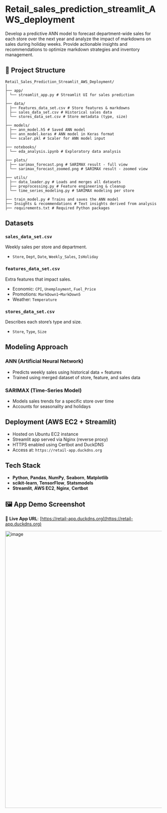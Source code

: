 # Retail_sales_prediction_streamlit_AWS_deployment
Develop a predictive ANN model to forecast department-wide sales for each store over the next year and analyze the impact of markdowns on sales during holiday weeks. Provide actionable insights and recommendations to optimize markdown strategies and inventory management.

## 📁 Project Structure
```
Retail_Sales_Prediction_Streamlit_AWS_Deployment/
│
├── app/
│ └── streamlit_app.py # Streamlit UI for sales prediction
│
├── data/
│ ├── Features_data_set.csv # Store features & markdowns
│ ├── sales_data_set.csv # Historical sales data
│ └── stores_data_set.csv # Store metadata (type, size)
│
├── models/
│ ├── ann_model.h5 # Saved ANN model
│ ├── ann_model.keras # ANN model in Keras format
│ └── scaler.pkl # Scaler for ANN model input
│
├── notebooks/
│ └── eda_analysis.ipynb # Exploratory data analysis
│
├── plots/
│ ├── sarimax_forecast.png # SARIMAX result - full view
│ └── sarimax_forecast_zoomed.png # SARIMAX result - zoomed view
│
├── utils/
│ ├── data_loader.py # Loads and merges all datasets
│ ├── preprocessing.py # Feature engineering & cleanup
│ └── time_series_modeling.py # SARIMAX modeling per store
│
├── train_model.py # Trains and saves the ANN model
├── Insights & recommendations # Text insights derived from analysis
├── requirements.txt # Required Python packages
```
## Datasets

### `sales_data_set.csv`
Weekly sales per store and department.  
- `Store`, `Dept`, `Date`, `Weekly_Sales`, `IsHoliday`

### `features_data_set.csv`
Extra features that impact sales.  
- Economic: `CPI`, `Unemployment`, `Fuel_Price`  
- Promotions: `MarkDown1`–`MarkDown5`  
- Weather: `Temperature`

### `stores_data_set.csv`
Describes each store’s type and size.  
- `Store`, `Type`, `Size`

## Modeling Approach

### ANN (Artificial Neural Network)
- Predicts weekly sales using historical data + features
- Trained using merged dataset of store, feature, and sales data

### SARIMAX (Time-Series Model)
- Models sales trends for a specific store over time
- Accounts for seasonality and holidays

## Deployment (AWS EC2 + Streamlit)

- Hosted on Ubuntu EC2 instance
- Streamlit app served via Nginx (reverse proxy)
- HTTPS enabled using Certbot and DuckDNS
- Access at: `https://retail-app.duckdns.org`

## Tech Stack

- **Python**, **Pandas**, **NumPy**, **Seaborn**, **Matplotlib**
- **scikit-learn**, **TensorFlow**, **Statsmodels**
- **Streamlit**, **AWS EC2**, **Nginx**, **Certbot**

## 🖼 App Demo Screenshot

🔗 **Live App URL**: [https://retail-app.duckdns.org](https://retail-app.duckdns.org)


<img width="546" height="891" alt="image" src="https://github.com/user-attachments/assets/aa8bcd3f-7521-4dcb-9e79-580523af9368" />


